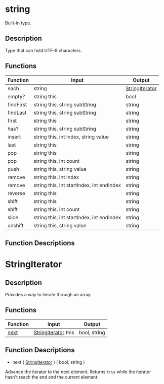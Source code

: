 # string

Built-in type.

## Description

Type that can hold UTF-8 characters.

## Functions

|Function|Input|Output|
|-|-|-|
|each|string|[StringIterator](#stringiterator)|
|empty?|string this|bool|
|findFirst|string this, string subString|string|
|findLast|string this, string subString|string|
|first|string this|string|
|has?|string this, string subString|string|
|insert|string this, int index, string value|string|
|last|string this|string|
|pop|string this|string|
|pop|string this, int count|string|
|push|string this, string value|string|
|remove|string this, int index|string|
|remove|string this, int startIndex, int endIndex|string|
|reverse|string this|string|
|shift|string this|string|
|shift|string this, int count|string|
|slice|string this, int startIndex, int endIndex|string|
|unshift|string this, string value|string|

## Function Descriptions


# StringIterator

## Description

Provides a way to iterate through an array.

## Functions

|Function|Input|Output|
|-|-|-|
|[next](#next)|[StringIterator](#stringiterator) this|bool, string|

## Function Descriptions

<a id="next"></a>
- next ( [StringIterator](#stringiterator) ) ( bool, string )

Advance the iterator to the next element.
Returns `true` while the iterator hasn't reach the end and the current element.
